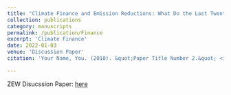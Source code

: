 ```yaml
---
title: "Climate Finance and Emission Reductions: What Do the Last Twenty Years Tell Us?"
collection: publications
category: manuscripts
permalink: /publication/Finance
excerpt: 'Climate Finance'
date: 2022-01-03
venue: 'Discussion Paper'
citation: 'Your Name, You. (2010). &quot;Paper Title Number 2.&quot; <i>Journal 1</i>. 1(2).'

---
```


ZEW Disucssion Paper: [here](https://niklasschoch.github.io/files/CV_Niklas_Schoch.pdf)

